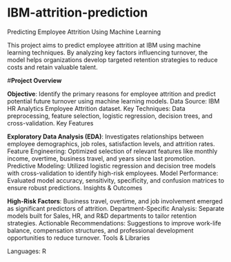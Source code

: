 # IBM-attrition-prediction

Predicting Employee Attrition Using Machine Learning

This project aims to predict employee attrition at IBM using machine learning techniques. By analyzing key factors influencing turnover, the model helps organizations develop targeted retention strategies to reduce costs and retain valuable talent.

#**Project Overview**

**Objective**: Identify the primary reasons for employee attrition and predict potential future turnover using machine learning models.
Data Source: IBM HR Analytics Employee Attrition dataset.
Key Techniques: Data preprocessing, feature selection, logistic regression, decision trees, and cross-validation.
Key Features

**Exploratory Data Analysis (EDA)**: Investigates relationships between employee demographics, job roles, satisfaction levels, and attrition rates.
Feature Engineering: Optimized selection of relevant features like monthly income, overtime, business travel, and years since last promotion.
Predictive Modeling: Utilized logistic regression and decision tree models with cross-validation to identify high-risk employees.
Model Performance: Evaluated model accuracy, sensitivity, specificity, and confusion matrices to ensure robust predictions.
Insights & Outcomes

**High-Risk Factors**: Business travel, overtime, and job involvement emerged as significant predictors of attrition.
Department-Specific Analysis: Separate models built for Sales, HR, and R&D departments to tailor retention strategies.
Actionable Recommendations: Suggestions to improve work-life balance, compensation structures, and professional development opportunities to reduce turnover.
Tools & Libraries

Languages: R
